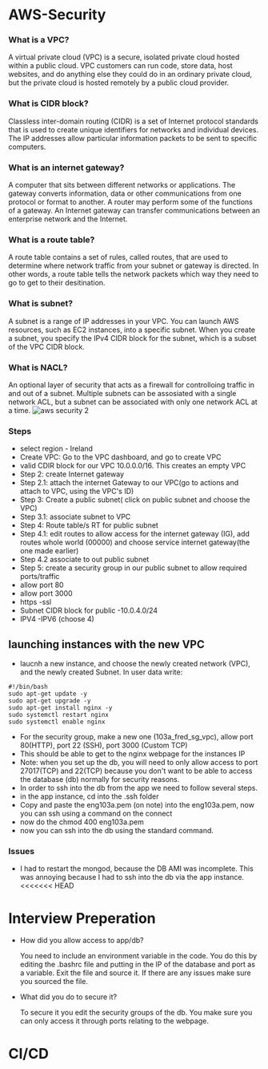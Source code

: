 # AWS-Security
### What is a VPC?
A virtual private cloud (VPC) is a secure, isolated private cloud hosted within a public cloud. VPC customers can run code, store data, host websites, and do anything else they could do in an ordinary private cloud, but the private cloud is hosted remotely by a public cloud provider.
### What is CIDR block?
Classless inter-domain routing (CIDR) is a set of Internet protocol standards that is used to create unique identifiers for networks and individual devices. The IP addresses allow particular information packets to be sent to specific computers.
### What is an internet gateway?
A computer that sits between different networks or applications. The gateway converts information, data or other communications from one protocol or format to another. A router may perform some of the functions of a gateway. An Internet gateway can transfer communications between an enterprise network and the Internet.
### What is a route table? 
A route table contains a set of rules, called routes, that are used to determine where network traffic from your subnet or gateway is directed. In other words, a route table tells the network packets which way they need to go to get to their desitination.
### What is subnet?
A subnet is a range of IP addresses in your VPC. You can launch AWS resources, such as EC2 instances, into a specific subnet. When you create a subnet, you specify the IPv4 CIDR block for the subnet, which is a subset of the VPC CIDR block.
### What is NACL?
An optional layer of security that acts as a firewall for controlloing traffic in and out of a subnet. Multiple subnets can be assosiated with a single network ACL, but a subnet can be associated with only one network ACL at a time.
![aws security 2](https://user-images.githubusercontent.com/39882040/153565035-f389565f-91b1-49f5-8720-a5678116fe77.PNG)


### Steps
- select region - Ireland
- Create VPC: Go to the VPC dashboard, and go to create VPC
- valid CDIR block for our VPC 10.0.0.0/16. This creates an empty VPC
- Step 2: create Internet gateway
- Step 2.1: attach the internet Gateway to our VPC(go to actions and attach to VPC, using the VPC's ID)
- Step 3: Create a public subnet( click on public subnet and choose the VPC)
- Step 3.1: associate subnet to VPC
- Step 4: Route table/s RT for public subnet
- Step 4.1: edit routes to allow access for the internet gateway (IG), add routes whole world (00000) and choose service internet gateway(the one made earlier)
- Step 4.2 associate to out public subnet
- Step 5: create a security group in our public subnet to allow required ports/traffic
- allow port 80
- allow port 3000
- https -ssl
- Subnet CIDR block for public -10.0.4.0/24
- IPV4 -IPV6 (choose 4)

## launching instances with the new VPC
- laucnh a new instance, and choose the newly created network (VPC), and the newly created Subnet. In user data write:
```
#!/bin/bash
sudo apt-get update -y
sudo apt-get upgrade -y
sudo apt-get install nginx -y
sudo systemctl restart nginx
sudo systemctl enable nginx
```
- For the security group, make a new one (103a_fred_sg_vpc), allow port 80(HTTP), port 22 (SSH), port 3000 (Custom TCP)
- This should be able to get to the nginx webpage for the instances IP
-  Note: when you set up the db, you will need to only allow access to port 27017(TCP) and 22(TCP) because you don't want to be able to access the database (db) normally for security reasons.
- In order to ssh into the db from the app we need to follow several steps.
- in the app instance, cd into the .ssh folder
- Copy and paste the eng103a.pem (on note) into the eng103a.pem, now you can ssh using a command on the connect
- now do the chmod 400 eng103a.pem
- now you can ssh into the db using the standard command.

### Issues
- I had to restart the mongod, because the DB AMI was incomplete. This was annoying because I had to ssh into the db via the app instance.
<<<<<<< HEAD

# Interview Preperation
- How did you allow access to app/db?
  
  You need to include an environment variable in the code. You do this by editing the .bashrc file and putting in the IP of the database and port as a variable. Exit the file and source it. If there are any issues make sure you sourced the file. 
- What did you do to secure it?
  
  To secure it you edit the security groups of the db. You make sure you can only access it through ports relating to the webpage.

# CI/CD 